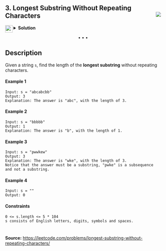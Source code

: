 ## 3. Longest Substring Without Repeating Characters <img src="https://tinyurl.com/yckwupmn" align="right">

<details>
<summary>
    <img src="https://git.io/JDE5D" height="24" align="left">
    <b>Solution</b>
</summary>

<br/>

```swift
// TO-DO
```

**More: [GitHub Gist][gist] • [Pastebin][pb] • [ControlC][cc] • [TextBin][tb]**

**Discuss on [LeetCode][discuss]**
    
</details>

<p align="center">• • •</p>

## Description

Given a string ```s```, find the length of the **longest substring** without repeating characters.

#### Example 1

```
Input: s = "abcabcbb"
Output: 3
Explanation: The answer is "abc", with the length of 3.
```

#### Example 2

```
Input: s = "bbbbb"
Output: 1
Explanation: The answer is "b", with the length of 1.
```

#### Example 3

```
Input: s = "pwwkew"
Output: 3
Explanation: The answer is "wke", with the length of 3.
Notice that the answer must be a substring, "pwke" is a subsequence and not a substring.
```

#### Example 4

```
Input: s = ""
Output: 0
```

#### Constraints

```
0 <= s.length <= 5 * 104
s consists of English letters, digits, symbols and spaces.
```

#
**Source:** https://leetcode.com/problems/longest-substring-without-repeating-characters/

<!-- -->

[gist]: https://git.io/JEYyT
[pb]: https://pastebin.com/15wExPdq
[cc]: https://controlc.com/d4c059a9
[tb]: https://textbin.net/1a6jkxepzv
[discuss]: https://leetcode.com/problems/longest-substring-without-repeating-characters/discuss/1134880